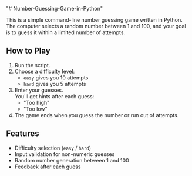 "# Number-Guessing-Game-in-Python" 

This is a simple command-line number guessing game written in Python.  
The computer selects a random number between 1 and 100, and your goal is to guess it within a limited number of attempts.

## How to Play
1. Run the script.
2. Choose a difficulty level:  
   - `easy` gives you 10 attempts  
   - `hard` gives you 5 attempts
3. Enter your guesses.  
   You'll get hints after each guess:
   - "Too high"
   - "Too low"
4. The game ends when you guess the number or run out of attempts.

## Features
- Difficulty selection (`easy` / `hard`)
- Input validation for non-numeric guesses
- Random number generation between 1 and 100
- Feedback after each guess

